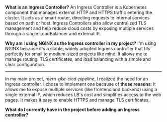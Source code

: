 **What is an Ingress Controller?**
An Ingress Controller is a Kubernetes component that manages external HTTP and HTTPS traffic entering the cluster. 
It acts as a smart router, directing requests to internal services based on path or host. 
Ingress Controllers also allow centralized TLS management and help reduce cloud costs by exposing multiple services through a single LoadBalancer and external IP.

**Why am I using NGINX as the Ingress controller in my project?**
I'm using NGINX because it's a stable, widely adopted Ingress controller that fits perfectly for small to medium-sized projects like mine.
It allows me to manage routing, TLS certificates, and load balancing with a simple and clear configuration. 

_____________________________________________________________________________________________________________

In my main project, *mern-gke-cicd-pipeline*, I realized the need for an Ingress controller.
I chose to implement one because of **those reasons**:
It allows me to expose multiple services (like frontend and backend) using a single external IP, which reduces LB's cost and simplifies access to the web pages.
It makes it easy to enable HTTPS and manage TLS certificates.

**What do I currently have in the project before adding an Ingress controller?**







